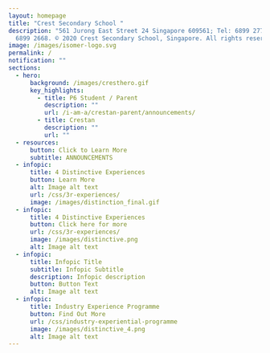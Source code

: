 ```yaml
---
layout: homepage
title: "Crest Secondary School "
description: "561 Jurong East Street 24 Singapore 609561; Tel: 6899 2779; Fax:
  6899 2668. © 2020 Crest Secondary School, Singapore. All rights reserved."
image: /images/isomer-logo.svg
permalink: /
notification: ""
sections:
  - hero:
      background: /images/cresthero.gif
      key_highlights:
        - title: P6 Student / Parent
          description: ""
          url: /i-am-a/crestan-parent/announcements/
        - title: Crestan
          description: ""
          url: ""
  - resources:
      button: Click to Learn More
      subtitle: ANNOUNCEMENTS
  - infopic:
      title: 4 Distinctive Experiences
      button: Learn More
      alt: Image alt text
      url: /css/3r-experiences/
      image: /images/distinction_final.gif
  - infopic:
      title: 4 Distinctive Experiences
      button: Click here for more
      url: /css/3r-experiences/
      image: /images/distinctive.png
      alt: Image alt text
  - infopic:
      title: Infopic Title
      subtitle: Infopic Subtitle
      description: Infopic description
      button: Button Text
      alt: Image alt text
  - infopic:
      title: Industry Experience Programme
      button: Find Out More
      url: /css/industry-experiential-programme
      image: /images/distinctive_4.png
      alt: Image alt text
---
```

